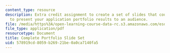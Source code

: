 ```yaml
---
content_type: resource
description: Extra credit assignment to create a set of slides that could be used
  to present your application portfolio results to an audience.
file: /media/https%3A/open-learning-course-data-rc.s3.amazonaws.com/esd-71-engineering-systems-analysis-for-design-fall-2008/578919cd8059b26921be0a0ca7140fa5_ap_slides.pdf
file_type: application/pdf
resourcetype: Document
title: Complete Portfolio Slide Set
uid: 578919cd-8059-b269-21be-0a0ca7140fa5
---
```

